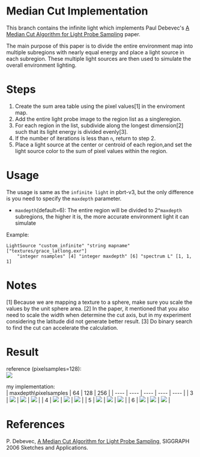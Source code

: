 # Median Cut Implementation

This branch contains the infinite light which implements Paul Debevec's [A Median Cut Algorithm for Light Probe Sampling](https://vgl.ict.usc.edu/Research/MedianCut/) paper.

The main purpose of this paper is to divide the entire environment map into multiple subregions with nearly equal energy and place a light source in each subregion. These multiple light sources are then used to simulate the overall environment lighting.

# Steps

1. Create the sum area table using the pixel values[1] in the enviroment map.
2. Add the entire light probe image to the region list as a singleregion.
3. For each region in the list, subdivide along the longest dimension[2] such that its light energy is divided evenly[3].
3. If the number of iterations is less than `n`, return to step 2.
4. Place a light source at the center or centroid of each region,and set the light source color to the sum of pixel values within the region.

# Usage

The usage is same as the `infinite light` in pbrt-v3, but the only difference is you need to specify the `maxdepth` parameter.
- `maxdepth`(default=6): The entire region will be divided to 2^`maxdepth` subregions, the higher it is, the more accurate environment light it can simulate

Example:

```
LightSource "custom_infinite" "string mapname" ["textures/grace_latlong.exr"]
	"integer nsamples" [4] "integer maxdepth" [6] "spectrum L" [1, 1, 1]
```

# Notes

[1] Because we are mapping a texture to a sphere, make sure you scale the values by the unit sphere area.
[2] In the paper, it mentioned that you also need to scale the width when determine the cut axis, but in my experiment considering the latitude did not generate better result.
[3] Do binary search to find the cut can accelerate the calculation.

# Result

reference (pixelsamples=128):  
![](envlight-128.png)

my implementation:  
|  maxdepth\pixelsamples  |  64  |  128  |  256  |
|  ----  |  ----  |  ----  |  ----  |  ----  |
|  3  | ![](envlight-3-64.png) | ![](envlight-3-128.png) | ![](envlight-3-256.png) |
|  4  | ![](envlight-4-64.png) | ![](envlight-4-128.png) | ![](envlight-4-256.png) |
|  5  | ![](envlight-5-64.png) | ![](envlight-5-128.png) | ![](envlight-5-256.png) |
|  6  | ![](envlight-6-64.png) | ![](envlight-6-128.png) | ![](envlight-6-256.png) |

# References

P. Debevec, [A Median Cut Algorithm for Light Probe Sampling](https://vgl.ict.usc.edu/Research/MedianCut/), SIGGRAPH 2006 Sketches and Applications.